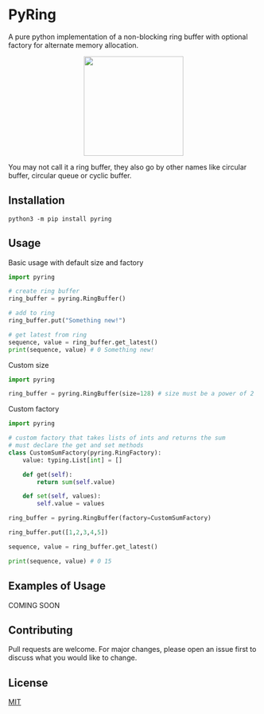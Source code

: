 # PyRing

A pure python implementation of a non-blocking ring buffer with optional factory for alternate memory allocation.

<p align="center">
  <img width="200" height="200" src="https://github.com/jaycosaur/pyring/blob/master/img/pyring.png">
</p>

You may not call it a ring buffer, they also go by other names like circular buffer, circular queue or cyclic buffer.

## Installation

`python3 -m pip install pyring`

## Usage

Basic usage with default size and factory

```python
import pyring

# create ring buffer
ring_buffer = pyring.RingBuffer()

# add to ring
ring_buffer.put("Something new!")

# get latest from ring
sequence, value = ring_buffer.get_latest()
print(sequence, value) # 0 Something new!
```

Custom size

```python
import pyring

ring_buffer = pyring.RingBuffer(size=128) # size must be a power of 2
```

Custom factory

```python
import pyring

# custom factory that takes lists of ints and returns the sum
# must declare the get and set methods
class CustomSumFactory(pyring.RingFactory):
    value: typing.List[int] = []

    def get(self):
        return sum(self.value)

    def set(self, values):
        self.value = values

ring_buffer = pyring.RingBuffer(factory=CustomSumFactory)

ring_buffer.put([1,2,3,4,5])

sequence, value = ring_buffer.get_latest()

print(sequence, value) # 0 15
```

## Examples of Usage

COMING SOON

## Contributing

Pull requests are welcome. For major changes, please open an issue first to discuss what you would like to change.

## License

[MIT](https://choosealicense.com/licenses/mit/)
